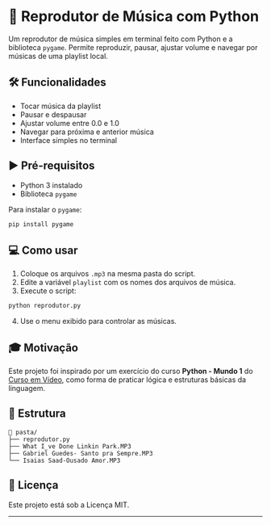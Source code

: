 # 🎵 Reprodutor de Música com Python

Um reprodutor de música simples em terminal feito com Python e a biblioteca `pygame`. Permite reproduzir, pausar, ajustar volume e navegar por músicas de uma playlist local.

## 🛠 Funcionalidades

* Tocar música da playlist
* Pausar e despausar
* Ajustar volume entre 0.0 e 1.0
* Navegar para próxima e anterior música
* Interface simples no terminal

## ▶ Pré-requisitos

* Python 3 instalado
* Biblioteca `pygame`

Para instalar o `pygame`:

```bash
pip install pygame
```

## 💻 Como usar

1. Coloque os arquivos `.mp3` na mesma pasta do script.
2. Edite a variável `playlist` com os nomes dos arquivos de música.
3. Execute o script:

```bash
python reprodutor.py
```

4. Use o menu exibido para controlar as músicas.

## 🎓 Motivação

Este projeto foi inspirado por um exercício do curso **Python - Mundo 1** do [Curso em Vídeo](https://www.cursoemvideo.com/), como forma de praticar lógica e estruturas básicas da linguagem.

## 📂 Estrutura

```
📁 pasta/
├── reprodutor.py
├── What I_ve Done Linkin Park.MP3
├── Gabriel Guedes- Santo pra Sempre.MP3
└── Isaias Saad-Ousado Amor.MP3
```

## 📄 Licença

Este projeto está sob a Licença MIT.

---
